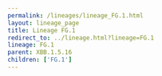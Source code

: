 ```yaml
---
permalink: /lineages/lineage_FG.1.html
layout: lineage_page
title: Lineage FG.1
redirect_to: ../lineage.html?lineage=FG.1
lineage: FG.1
parent: XBB.1.5.16
children: ['FG.1']
---
```

